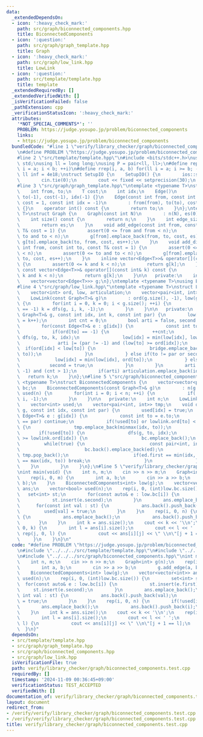 ```yaml
---
data:
  _extendedDependsOn:
  - icon: ':heavy_check_mark:'
    path: src/graph/biconnected_components.hpp
    title: BiconnectedComponents
  - icon: ':question:'
    path: src/graph/graph_template.hpp
    title: Graph
  - icon: ':heavy_check_mark:'
    path: src/graph/low_link.hpp
    title: LowLink
  - icon: ':question:'
    path: src/template/template.hpp
    title: template
  _extendedRequiredBy: []
  _extendedVerifiedWith: []
  _isVerificationFailed: false
  _pathExtension: cpp
  _verificationStatusIcon: ':heavy_check_mark:'
  attributes:
    '*NOT_SPECIAL_COMMENTS*': ''
    PROBLEM: https://judge.yosupo.jp/problem/biconnected_components
    links:
    - https://judge.yosupo.jp/problem/biconnected_components
  bundledCode: "#line 1 \"verify/library_checker/graph/biconnected_components.test.cpp\"\
    \n#define PROBLEM \"https://judge.yosupo.jp/problem/biconnected_components\"\n\
    #line 2 \"src/template/template.hpp\"\n#include <bits/stdc++.h>\nusing namespace\
    \ std;\nusing ll = long long;\nusing P = pair<ll, ll>;\n#define rep(i, a, b) for(ll\
    \ i = a; i < b; ++i)\n#define rrep(i, a, b) for(ll i = a; i >= b; --i)\nconstexpr\
    \ ll inf = 4e18;\nstruct SetupIO {\n    SetupIO() {\n        ios::sync_with_stdio(0);\n\
    \        cin.tie(0);\n        cout << fixed << setprecision(30);\n    }\n} setup_io;\n\
    #line 3 \"src/graph/graph_template.hpp\"\ntemplate <typename T>\nstruct Edge {\n\
    \    int from, to;\n    T cost;\n    int idx;\n    Edge()\n        : from(-1),\
    \ to(-1), cost(-1), idx(-1) {}\n    Edge(const int from, const int to, const T&\
    \ cost = 1, const int idx = -1)\n        : from(from), to(to), cost(cost), idx(idx)\
    \ {}\n    operator int() const {\n        return to;\n    }\n};\ntemplate <typename\
    \ T>\nstruct Graph {\n    Graph(const int N)\n        : n(N), es(0), g(N) {}\n\
    \    int size() const {\n        return n;\n    }\n    int edge_size() const {\n\
    \        return es;\n    }\n    void add_edge(const int from, const int to, const\
    \ T& cost = 1) {\n        assert(0 <= from and from < n);\n        assert(0 <=\
    \ to and to < n);\n        g[from].emplace_back(from, to, cost, es);\n       \
    \ g[to].emplace_back(to, from, cost, es++);\n    }\n    void add_directed_edge(const\
    \ int from, const int to, const T& cost = 1) {\n        assert(0 <= from and from\
    \ < n);\n        assert(0 <= to and to < n);\n        g[from].emplace_back(from,\
    \ to, cost, es++);\n    }\n    inline vector<Edge<T>>& operator[](const int& k)\
    \ {\n        assert(0 <= k and k < n);\n        return g[k];\n    }\n    inline\
    \ const vector<Edge<T>>& operator[](const int& k) const {\n        assert(0 <=\
    \ k and k < n);\n        return g[k];\n    }\n\n   private:\n    int n, es;\n\
    \    vector<vector<Edge<T>>> g;\n};\ntemplate <typename T>\nusing Edges = vector<Edge<T>>;\n\
    #line 4 \"src/graph/low_link.hpp\"\ntemplate <typename T>\nstruct LowLink {\n\
    \    vector<int> ord, low, articulation;\n    vector<pair<int, int>> bridge;\n\
    \    LowLink(const Graph<T>& g)\n        : ord(g.size(), -1), low(g.size(), -1)\
    \ {\n        for(int i = 0, k = 0; i < g.size(); ++i) {\n            if(ord[i]\
    \ == -1) k = dfs(g, i, k, -1);\n        }\n    }\n\n   private:\n    int dfs(const\
    \ Graph<T>& g, const int idx, int k, const int par) {\n        low[idx] = (ord[idx]\
    \ = k++);\n        int cnt = 0;\n        bool arti = false, second = false;\n\
    \        for(const Edge<T>& e : g[idx]) {\n            const int to = e.to;\n\
    \            if(ord[to] == -1) {\n                ++cnt;\n                k =\
    \ dfs(g, to, k, idx);\n                low[idx] = min(low[idx], low[to]);\n  \
    \              arti |= (par != -1) and (low[to] >= ord[idx]);\n              \
    \  if(ord[idx] < low[to]) {\n                    bridge.emplace_back(minmax(idx,\
    \ to));\n                }\n            } else if(to != par or second) {\n   \
    \             low[idx] = min(low[idx], ord[to]);\n            } else {\n     \
    \           second = true;\n            }\n        }\n        arti |= (par ==\
    \ -1) and (cnt > 1);\n        if(arti) articulation.emplace_back(idx);\n     \
    \   return k;\n    }\n};\n#line 5 \"src/graph/biconnected_components.hpp\"\ntemplate\
    \ <typename T>\nstruct BiconnectedComponents {\n    vector<vector<pair<int, int>>>\
    \ bc;\n    BiconnectedComponents(const Graph<T>& g)\n        : n(g.size()), lowlink(g),\
    \ used(n) {\n        for(int i = 0; i < n; ++i) {\n            if(!used[i]) dfs(g,\
    \ i, -1);\n        }\n    }\n\n   private:\n    int n;\n    LowLink<T> lowlink;\n\
    \    vector<int> used;\n    vector<pair<int, int>> tmp;\n    void dfs(const Graph<T>&\
    \ g, const int idx, const int par) {\n        used[idx] = true;\n        for(const\
    \ Edge<T>& e : g[idx]) {\n            const int to = e.to;\n            if(to\
    \ == par) continue;\n            if(!used[to] or lowlink.ord[to] < lowlink.ord[idx])\
    \ {\n                tmp.emplace_back(minmax(idx, to));\n            }\n     \
    \       if(!used[to]) {\n                dfs(g, to, idx);\n                if(lowlink.low[to]\
    \ >= lowlink.ord[idx]) {\n                    bc.emplace_back();\n           \
    \         while(true) {\n                        const pair<int, int> ed = tmp.back();\n\
    \                        bc.back().emplace_back(ed);\n                       \
    \ tmp.pop_back();\n                        if(ed.first == min(idx, to) and ed.second\
    \ == max(idx, to)) break;\n                    }\n                }\n        \
    \    }\n        }\n    }\n};\n#line 5 \"verify/library_checker/graph/biconnected_components.test.cpp\"\
    \nint main(void) {\n    int n, m;\n    cin >> n >> m;\n    Graph<int> g(n);\n\
    \    rep(i, 0, m) {\n        int a, b;\n        cin >> a >> b;\n        g.add_edge(a,\
    \ b);\n    }\n    BiconnectedComponents<int> low(g);\n    vector<vector<int>>\
    \ ans;\n    vector<bool> used(n);\n    rep(i, 0, (int)low.bc.size()) {\n     \
    \   set<int> st;\n        for(const auto& e : low.bc[i]) {\n            st.insert(e.first);\n\
    \            st.insert(e.second);\n        }\n        ans.emplace_back();\n  \
    \      for(const int val : st) {\n            ans.back().push_back(val);\n   \
    \         used[val] = true;\n        }\n    }\n    rep(i, 0, n) {\n        if(!used[i])\
    \ {\n            ans.emplace_back();\n            ans.back().push_back(i);\n \
    \       }\n    }\n    int k = ans.size();\n    cout << k << '\\n';\n    rep(i,\
    \ 0, k) {\n        int l = ans[i].size();\n        cout << l << ' ';\n       \
    \ rep(j, 0, l) {\n            cout << ans[i][j] << \" \\n\"[j + 1 == l];\n   \
    \     }\n    }\n}\n"
  code: "#define PROBLEM \"https://judge.yosupo.jp/problem/biconnected_components\"\
    \n#include \"../../../src/template/template.hpp\"\n#include \"../../../src/graph/graph_template.hpp\"\
    \n#include \"../../../src/graph/biconnected_components.hpp\"\nint main(void) {\n\
    \    int n, m;\n    cin >> n >> m;\n    Graph<int> g(n);\n    rep(i, 0, m) {\n\
    \        int a, b;\n        cin >> a >> b;\n        g.add_edge(a, b);\n    }\n\
    \    BiconnectedComponents<int> low(g);\n    vector<vector<int>> ans;\n    vector<bool>\
    \ used(n);\n    rep(i, 0, (int)low.bc.size()) {\n        set<int> st;\n      \
    \  for(const auto& e : low.bc[i]) {\n            st.insert(e.first);\n       \
    \     st.insert(e.second);\n        }\n        ans.emplace_back();\n        for(const\
    \ int val : st) {\n            ans.back().push_back(val);\n            used[val]\
    \ = true;\n        }\n    }\n    rep(i, 0, n) {\n        if(!used[i]) {\n    \
    \        ans.emplace_back();\n            ans.back().push_back(i);\n        }\n\
    \    }\n    int k = ans.size();\n    cout << k << '\\n';\n    rep(i, 0, k) {\n\
    \        int l = ans[i].size();\n        cout << l << ' ';\n        rep(j, 0,\
    \ l) {\n            cout << ans[i][j] << \" \\n\"[j + 1 == l];\n        }\n  \
    \  }\n}"
  dependsOn:
  - src/template/template.hpp
  - src/graph/graph_template.hpp
  - src/graph/biconnected_components.hpp
  - src/graph/low_link.hpp
  isVerificationFile: true
  path: verify/library_checker/graph/biconnected_components.test.cpp
  requiredBy: []
  timestamp: '2024-11-09 00:36:45+09:00'
  verificationStatus: TEST_ACCEPTED
  verifiedWith: []
documentation_of: verify/library_checker/graph/biconnected_components.test.cpp
layout: document
redirect_from:
- /verify/verify/library_checker/graph/biconnected_components.test.cpp
- /verify/verify/library_checker/graph/biconnected_components.test.cpp.html
title: verify/library_checker/graph/biconnected_components.test.cpp
---
```

